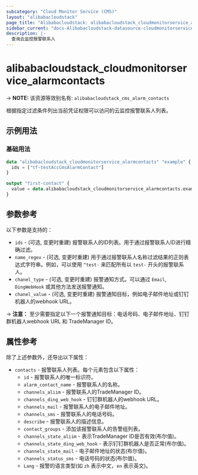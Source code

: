 ```yaml
---
subcategory: "Cloud Monitor Service (CMS)"
layout: "alibabacloudstack"
page_title: "Alibabacloudstack: alibabacloudstack_cloudmonitorservice_alarmcontacts"
sidebar_current: "docs-Alibabacloudstack-datasource-cloudmonitorservice-alarmcontacts"
description: |- 
  查询云监控报警联系人
---
```


# alibabacloudstack_cloudmonitorservice_alarmcontacts
-> **NOTE:** 该资源等效别名有: `alibabacloudstack_cms_alarm_contacts`

根据指定过滤条件列出当前凭证权限可以访问的云监控报警联系人列表。

## 示例用法

### 基础用法

```terraform
data "alibabacloudstack_cloudmonitorservice_alarmcontacts" "example" {
  ids = ["tf-testAccCmsAlarmContact"]
}

output "first-contact" {
  value = data.alibabacloudstack_cloudmonitorservice_alarmcontacts.example.contacts[0]
}
```

## 参数参考

以下参数是支持的：

* `ids` - (可选, 变更时重建) 报警联系人的ID列表。用于通过报警联系人ID进行精确过滤。
* `name_regex` - (可选, 变更时重建) 用于通过报警联系人名称过滤结果的正则表达式字符串。例如，可以使用 `^test-` 来匹配所有以 `test-` 开头的报警联系人。
* `chanel_type` - (可选, 变更时重建) 报警通知方式。可以通过 `Email`, `DingWebHook` 或其他方法发送报警通知。
* `chanel_value` - (可选, 变更时重建) 报警通知目标，例如电子邮件地址或钉钉机器人的webhook URL。

-> **注意：** 至少需要指定以下一个报警通知目标：电话号码、电子邮件地址、钉钉群机器人webhook URL 和 TradeManager ID。

## 属性参考

除了上述参数外，还导出以下属性：

* `contacts` - 报警联系人列表。每个元素包含以下属性：
    * `id` - 报警联系人的唯一标识符。
    * `alarm_contact_name` - 报警联系人的名称。
    * `channels_aliim` - 报警联系人的TradeManager ID。
    * `channels_ding_web_hook` - 钉钉群机器人的webhook URL。
    * `channels_mail` - 报警联系人的电子邮件地址。
    * `channels_sms` - 报警联系人的电话号码。
    * `describe` - 报警联系人的描述信息。
    * `contact_groups` - 添加该报警联系人的告警组列表。
    * `channels_state_aliim` - 表示TradeManager ID是否有效(布尔值)。
    * `channels_state_ding_web_hook` - 表示钉钉群机器人是否正常(布尔值)。
    * `channels_state_mail` - 电子邮件地址的状态(布尔值)。
    * `channels_status_sms` - 电话号码的状态(布尔值)。
    * `Lang` - 报警的语言类型(如 `zh` 表示中文，`en` 表示英文)。